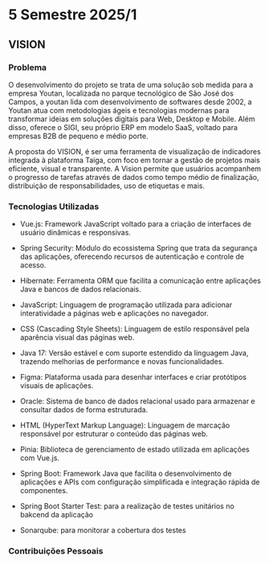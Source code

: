 # 5 Semestre 2025/1
## VISION
### Problema
<p>O desenvolvimento do projeto se trata de uma solução sob medida para a empresa Youtan, localizada no parque tecnológico de São José dos Campos, a youtan lida com desenvolvimento de softwares desde 2002, a Youtan atua com metodologias ágeis e tecnologias modernas para transformar ideias em soluções digitais para Web, Desktop e Mobile. Além disso, oferece o SIGI, seu próprio ERP em modelo SaaS, voltado para empresas B2B de pequeno e médio porte.</p> 
<p>A proposta do VISION, é ser uma ferramenta de visualização de indicadores integrada à plataforma Taiga, com foco em tornar a gestão de projetos mais eficiente, visual e transparente. A Vision permite que usuários acompanhem o progresso de tarefas através de dados como tempo médio de finalização, distribuição de responsabilidades, uso de etiquetas e mais.</p>

### Tecnologias Utilizadas
- Vue.js: Framework JavaScript voltado para a criação de interfaces de usuário dinâmicas e responsivas.

- Spring Security: Módulo do ecossistema Spring que trata da segurança das aplicações, oferecendo recursos de autenticação e controle de acesso.

- Hibernate: Ferramenta ORM que facilita a comunicação entre aplicações Java e bancos de dados relacionais.

- JavaScript: Linguagem de programação utilizada para adicionar interatividade a páginas web e aplicações no navegador.

- CSS (Cascading Style Sheets): Linguagem de estilo responsável pela aparência visual das páginas web.

- Java 17: Versão estável e com suporte estendido da linguagem Java, trazendo melhorias de performance e novas funcionalidades.

- Figma: Plataforma usada para desenhar interfaces e criar protótipos visuais de aplicações.

- Oracle: Sistema de banco de dados relacional usado para armazenar e consultar dados de forma estruturada.

- HTML (HyperText Markup Language): Linguagem de marcação responsável por estruturar o conteúdo das páginas web.

- Pinia: Biblioteca de gerenciamento de estado utilizada em aplicações com Vue.js.

- Spring Boot: Framework Java que facilita o desenvolvimento de aplicações e APIs com configuração simplificada e integração rápida de componentes.

- Spring Boot Starter Test: para a realização de testes unitários no bakcend da aplicação

- Sonarqube: para monitorar a cobertura dos testes

### Contribuições Pessoais